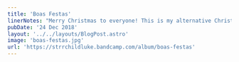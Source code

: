 ```yaml
---
title: 'Boas Festas'
linerNotes: "Merry Christmas to everyone! This is my alternative Christmas album and the first of my #RoadToSwitch Series. All proceeds will go towards my fund to get a Nintendo Switch. I hope you enjoy it!"
pubDate: '24 Dec 2018'
layout: '../../layouts/BlogPost.astro'
image: 'boas-festas.jpg'
url: 'https://strrchildluke.bandcamp.com/album/boas-festas'
---
```


